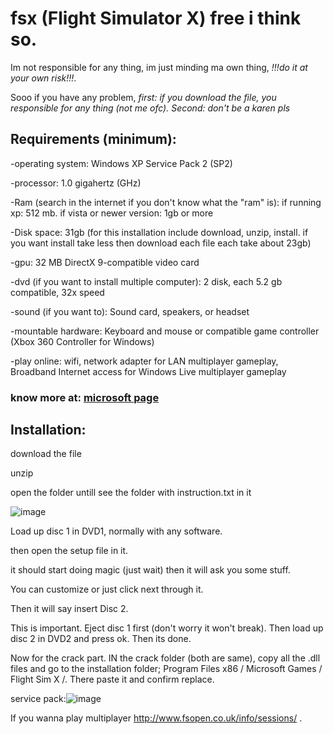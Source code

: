 # fsx (Flight Simulator X) free i think so.
Im not responsible for any thing, im just minding ma own thing, *!!!do it at your own risk!!!*. 

Sooo if you have any problem, *first: if you download the file, you responsible for any thing (not me ofc). Second: don't be a karen pls*

## Requirements (minimum):

-operating system: Windows XP Service Pack 2 (SP2)

-processor: 1.0 gigahertz (GHz)

-Ram (search in the internet if you don't know what the "ram" is): if running xp: 512 mb. if vista or newer version: 1gb or more

-Disk space: 31gb (for this installation include download, unzip, install. if you want install take less then download each file each take about 23gb)

-gpu: 32 MB DirectX 9-compatible video card

-dvd (if you want to install multiple computer): 2 disk, each 5.2 gb compatible, 32x speed

-sound (if you want to): Sound card, speakers, or headset

-mountable hardware: Keyboard and mouse or compatible game controller (Xbox 360 Controller for Windows)

-play online: wifi, network adapter for LAN multiplayer gameplay, Broadband Internet access for Windows Live multiplayer gameplay

### know more at: [microsoft page](https://support.microsoft.com/en-us/topic/flight-simulator-x-minimum-system-requirements-a8e51e61-69ed-c511-da05-86973b109dd0)

## Installation: 

download the file

unzip

open the folder untill see the folder with instruction.txt in it

![image](https://user-images.githubusercontent.com/99527813/235360334-c303b52f-ff6c-402f-8a5f-14010f30e3ae.png)


Load up disc 1 in DVD1, normally with any software. 

then open the setup file in it. 

it should start doing magic (just wait) then it will ask you some stuff. 

You can customize or just click next through it. 

Then it will say insert Disc 2. 

This is important. Eject disc 1 first (don't worry it won't break). Then load up disc 2 in DVD2 and press ok. Then its done. 

Now for the crack part. IN the crack folder (both are same), copy all the .dll files and go to the installation folder; Program Files x86 / Microsoft Games / Flight Sim X /. There paste it and confirm replace.

service pack:![image](https://user-images.githubusercontent.com/99527813/235360422-d74d0d15-55bf-4234-836a-1529576673f6.png)


If you wanna play multiplayer http://www.fsopen.co.uk/info/sessions/ .
